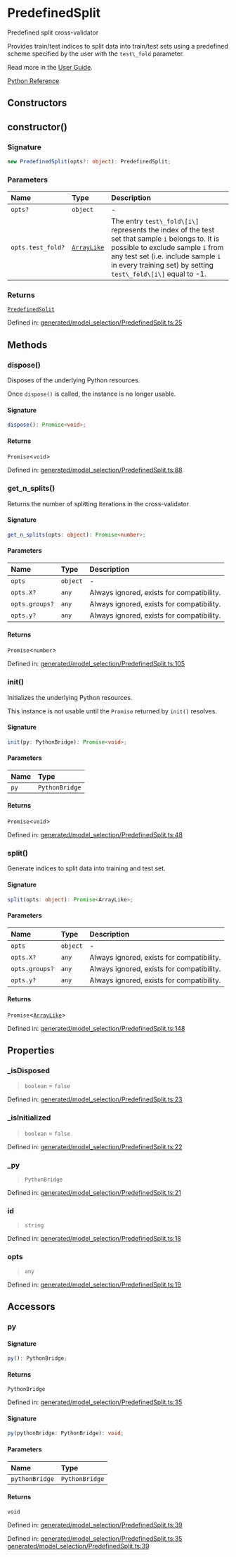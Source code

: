 # PredefinedSplit

Predefined split cross-validator

Provides train/test indices to split data into train/test sets using a predefined scheme specified by the user with the `test\_fold` parameter.

Read more in the [User Guide](../cross_validation.html#predefined-split).

[Python Reference](https://scikit-learn.org/stable/modules/generated/sklearn.model_selection.PredefinedSplit.html)

## Constructors

## constructor()

### Signature

```ts
new PredefinedSplit(opts?: object): PredefinedSplit;
```

### Parameters

| Name | Type | Description |
| :------ | :------ | :------ |
| `opts?` | `object` | - |
| `opts.test_fold?` | [`ArrayLike`](../types/ArrayLike.md) | The entry `test\_fold\[i\]` represents the index of the test set that sample `i` belongs to. It is possible to exclude sample `i` from any test set (i.e. include sample `i` in every training set) by setting `test\_fold\[i\]` equal to -1. |

### Returns

[`PredefinedSplit`](PredefinedSplit.md)

Defined in:  [generated/model\_selection/PredefinedSplit.ts:25](https://github.com/transitive-bullshit/scikit-learn-ts/blob/22af0e7/packages/sklearn/src/generated/model_selection/PredefinedSplit.ts#L25)

## Methods

### dispose()

Disposes of the underlying Python resources.

Once `dispose()` is called, the instance is no longer usable.

#### Signature

```ts
dispose(): Promise<void>;
```

#### Returns

`Promise`\<`void`\>

Defined in:  [generated/model\_selection/PredefinedSplit.ts:88](https://github.com/transitive-bullshit/scikit-learn-ts/blob/22af0e7/packages/sklearn/src/generated/model_selection/PredefinedSplit.ts#L88)

### get\_n\_splits()

Returns the number of splitting iterations in the cross-validator

#### Signature

```ts
get_n_splits(opts: object): Promise<number>;
```

#### Parameters

| Name | Type | Description |
| :------ | :------ | :------ |
| `opts` | `object` | - |
| `opts.X?` | `any` | Always ignored, exists for compatibility. |
| `opts.groups?` | `any` | Always ignored, exists for compatibility. |
| `opts.y?` | `any` | Always ignored, exists for compatibility. |

#### Returns

`Promise`\<`number`\>

Defined in:  [generated/model\_selection/PredefinedSplit.ts:105](https://github.com/transitive-bullshit/scikit-learn-ts/blob/22af0e7/packages/sklearn/src/generated/model_selection/PredefinedSplit.ts#L105)

### init()

Initializes the underlying Python resources.

This instance is not usable until the `Promise` returned by `init()` resolves.

#### Signature

```ts
init(py: PythonBridge): Promise<void>;
```

#### Parameters

| Name | Type |
| :------ | :------ |
| `py` | `PythonBridge` |

#### Returns

`Promise`\<`void`\>

Defined in:  [generated/model\_selection/PredefinedSplit.ts:48](https://github.com/transitive-bullshit/scikit-learn-ts/blob/22af0e7/packages/sklearn/src/generated/model_selection/PredefinedSplit.ts#L48)

### split()

Generate indices to split data into training and test set.

#### Signature

```ts
split(opts: object): Promise<ArrayLike>;
```

#### Parameters

| Name | Type | Description |
| :------ | :------ | :------ |
| `opts` | `object` | - |
| `opts.X?` | `any` | Always ignored, exists for compatibility. |
| `opts.groups?` | `any` | Always ignored, exists for compatibility. |
| `opts.y?` | `any` | Always ignored, exists for compatibility. |

#### Returns

`Promise`\<[`ArrayLike`](../types/ArrayLike.md)\>

Defined in:  [generated/model\_selection/PredefinedSplit.ts:148](https://github.com/transitive-bullshit/scikit-learn-ts/blob/22af0e7/packages/sklearn/src/generated/model_selection/PredefinedSplit.ts#L148)

## Properties

### \_isDisposed

> `boolean`  = `false`

Defined in:  [generated/model\_selection/PredefinedSplit.ts:23](https://github.com/transitive-bullshit/scikit-learn-ts/blob/22af0e7/packages/sklearn/src/generated/model_selection/PredefinedSplit.ts#L23)

### \_isInitialized

> `boolean`  = `false`

Defined in:  [generated/model\_selection/PredefinedSplit.ts:22](https://github.com/transitive-bullshit/scikit-learn-ts/blob/22af0e7/packages/sklearn/src/generated/model_selection/PredefinedSplit.ts#L22)

### \_py

> `PythonBridge`

Defined in:  [generated/model\_selection/PredefinedSplit.ts:21](https://github.com/transitive-bullshit/scikit-learn-ts/blob/22af0e7/packages/sklearn/src/generated/model_selection/PredefinedSplit.ts#L21)

### id

> `string`

Defined in:  [generated/model\_selection/PredefinedSplit.ts:18](https://github.com/transitive-bullshit/scikit-learn-ts/blob/22af0e7/packages/sklearn/src/generated/model_selection/PredefinedSplit.ts#L18)

### opts

> `any`

Defined in:  [generated/model\_selection/PredefinedSplit.ts:19](https://github.com/transitive-bullshit/scikit-learn-ts/blob/22af0e7/packages/sklearn/src/generated/model_selection/PredefinedSplit.ts#L19)

## Accessors

### py

#### Signature

```ts
py(): PythonBridge;
```

#### Returns

`PythonBridge`

Defined in:  [generated/model\_selection/PredefinedSplit.ts:35](https://github.com/transitive-bullshit/scikit-learn-ts/blob/22af0e7/packages/sklearn/src/generated/model_selection/PredefinedSplit.ts#L35)

#### Signature

```ts
py(pythonBridge: PythonBridge): void;
```

#### Parameters

| Name | Type |
| :------ | :------ |
| `pythonBridge` | `PythonBridge` |

#### Returns

`void`

Defined in:  [generated/model\_selection/PredefinedSplit.ts:39](https://github.com/transitive-bullshit/scikit-learn-ts/blob/22af0e7/packages/sklearn/src/generated/model_selection/PredefinedSplit.ts#L39)

Defined in:  [generated/model\_selection/PredefinedSplit.ts:35](https://github.com/transitive-bullshit/scikit-learn-ts/blob/22af0e7/packages/sklearn/src/generated/model_selection/PredefinedSplit.ts#L35) [generated/model\_selection/PredefinedSplit.ts:39](https://github.com/transitive-bullshit/scikit-learn-ts/blob/22af0e7/packages/sklearn/src/generated/model_selection/PredefinedSplit.ts#L39)
